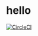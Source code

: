 # hello
[![CircleCI](https://dl.circleci.com/status-badge/img/gh/Ganiyat-dev/cloud-based-CI/tree/main.svg?style=svg)](https://dl.circleci.com/status-badge/redirect/gh/Ganiyat-dev/cloud-based-CI/tree/main)